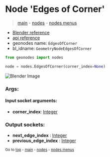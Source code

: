# Node 'Edges of Corner'

> [main](../structure.md) - [nodes](nodes.md) - [nodes menus](nodes_menus.md)

- [Blender reference](https://docs.blender.org/manual/en/latest/modeling/geometry_nodes/mesh_topology/edges_of_corner.html)
- [api reference](https://docs.blender.org/api/current/bpy.types.GeometryNodeEdgesOfCorner.html)
- geonodes name: `EdgesOfCorner`
- bl_idname: `GeometryNodeEdgesOfCorner`

```python
from geonodes import nodes

node = nodes.EdgesOfCorner(corner_index=None)
```

![Blender Image](https://docs.blender.org/manual/en/latest/_images/node-types_GeometryNodeEdgesOfCorner.webp)

### Args:

#### Input socket arguments:

- **corner_index**: [Integer](Integer.md)

### Output sockets:

- **next_edge_index** : [Integer](Integer.md)
- **previous_edge_index** : [Integer](Integer.md)

<sub>Go to [top](#node-Edges-of-Corner) - [main](../structure.md) - [nodes](nodes.md) - [nodes menus](nodes_menus.md)</sub>

